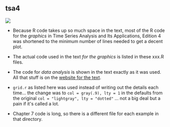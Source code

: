 ## tsa4
<a href="https://github.com/nickpoison"><img src="https://img.shields.io/badge/NickyPoison-approved-ff69b4.svg?style=flat"></a>

* Because R code takes up so much space in the text, most of the R code for the *graphics* in Time Series Analysis and Its Applications, Edition 4 was shortened to the minimum number of lines needed to get a decent plot.

* The actual code used in the text *for the graphics* is listed in these xxx.R files.  

* The code for *data analysis* is shown in the text exactly as it was used.  All that stuff is on the [website for the text](http://www.stat.pitt.edu/stoffer/tsa4/).

* `grid.r` as listed here was used instead of writing out the details each time... the change was to `col = gray(.9), lty = 1` in the defaults from the original `col = "lightgray", lty = "dotted"` ... not a big deal but a pain if it's called a lot.


* Chapter 7 code is long, so there is a different file for each example in that directory.
